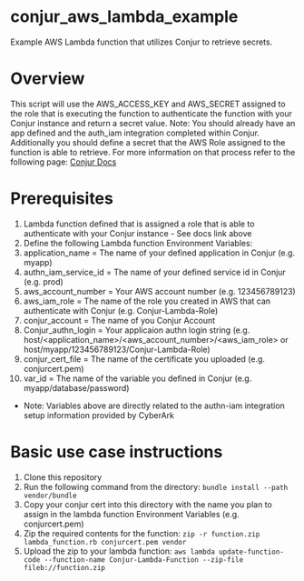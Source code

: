 # conjur_aws_lambda_example
Example AWS Lambda function that utilizes Conjur to retrieve secrets.

# Overview
This script will use the AWS_ACCESS_KEY and AWS_SECRET assigned to the role that is executing the function to authenticate the function with your Conjur instance and return a secret value. Note: You should already have an app defined and the auth_iam integration completed within Conjur. Additionally you should define a secret that the AWS Role assigned to the function is able to retrieve. For more information on that process refer to the following page: [Conjur Docs](https://docs.cyberark.com/Product-Doc/OnlineHelp/AAM-DAP/Latest/en/Content/Operations/Services/AWS_IAM_Authenticator.htm?tocpath=Integrations%7C_____10)

# Prerequisites
1. Lambda function defined that is assigned a role that is able to authenticate with your Conjur instance - See docs link above
2. Define the following Lambda function Environment Variables:
  1. application_name = The name of your defined application in Conjur (e.g. myapp)
  2. authn_iam_service_id = The name of your defined service id in Conjur (e.g. prod)
  3. aws_account_number = Your AWS account number (e.g. 123456789123)
  4. aws_iam_role = The name of the role you created in AWS that can authenticate with Conjur (e.g. Conjur-Lambda-Role)
  5. conjur_account = The name of you Conjur Account
  6. Conjur_authn_login = Your applicaion authn login string (e.g. host/<application_name>/<aws_account_number>/<aws_iam_role> or host/myapp/123456789123/Conjur-Lambda-Role)
  7. conjur_cert_file = The name of the certificate you uploaded (e.g. conjurcert.pem)
  8. var_id = The name of the variable you defined in Conjur (e.g. myapp/database/password)
* Note: Variables above are directly related to the authn-iam integration setup information provided by CyberArk

# Basic use case instructions
1. Clone this repository
2. Run the following command from the directory: `bundle install --path vendor/bundle`
3. Copy your conjur cert into this directory with the name you plan to assign in the lambda function Environment Variables (e.g. conjurcert.pem)
4. Zip the required contents for the function: `zip -r function.zip lambda_function.rb conjurcert.pem vendor`
5. Upload the zip to your lambda function: `aws lambda update-function-code --function-name Conjur-Lambda-Function --zip-file fileb://function.zip`

